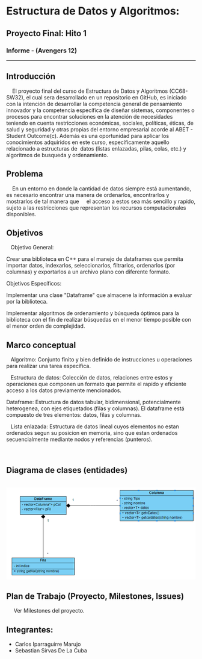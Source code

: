 

Estructura de Datos y Algoritmos: 
=================================
Proyecto Final: Hito 1
-----------------------
### Informe - (Avengers 12)
----------------------------------------------

## Introducción
    El proyecto final del curso de Estructura de Datos y Algoritmos (CC68-SW32), el cual sera desarrollado en un repositorio en GitHub,
    es iniciado con la intención de desarrollar la competencia general de pensamiento innovador y la competencia específica de 
    diseñar sistemas, componentes o procesos     para encontrar soluciones en la atención de necesidades teniendo en cuenta 
    restricciones económicas, sociales, políticas, éticas, de     salud y seguridad y otras propias del entorno empresarial acorde al 
    ABET - Student Outcome(c). Además es una oportunidad para aplicar los conocimientos adquiridos en este curso, específicamente 
    aquello relacionado a estructuras de  datos (listas enlazadas, pilas, colas, etc.) y algoritmos de busqueda y ordenamiento. 
      
      
##	Problema
    En un entorno en donde la cantidad de datos siempre está aumentando, es necesario encontrar una manera de ordenarlos, 
    encontrarlos y mostrarlos de tal manera que 
    el acceso a estos sea más sencillo y rapido, sujeto a las restricciones que representan los recursos computacionales disponibles. 
      
      
##	Objetivos

   Objetivo General:
    
   Crear una biblioteca en C++ para el manejo de dataframes que permita importar datos, indexarlos,
   seleccionarlos, filtrarlos, ordenarlos (por columnas) y exportarlos a un archivo plano con
   diferente formato.
    
   Objetivos Específicos:
    
   Implementar una clase "Dataframe" que almacene la información a evaluar por la biblioteca.
   
   Implementar algoritmos de ordenamiento y búsqueda óptimos para la biblioteca con el fin de realizar
   búsquedas en el menor tiempo posible con el menor orden de complejidad.
    
      
##	Marco conceptual  

   Algoritmo: Conjunto finito y bien definido de instrucciones u operaciones para realizar una tarea específica.  
    
   Estructura de datos: Colección de datos, relaciones entre estos y operaciones que componen un formato que permite
   el rapido y eficiente acceso a los datos previamente mencionados.   
    
   Dataframe: Estructura de datos tabular, bidimensional, potencialmente heterogenea, con ejes etiquetados (filas y columnas). 
   El dataframe está compuesto de tres elementos: datos, filas y columnas. 
    
   Lista enlazada: Estructura de datos lineal cuyos elementos no estan ordenados segun su posicion en memoria, 
   sino que estan ordenados secuencialmente mediante nodos y referencias (punteros).  
    
    
##	Diagrama de clases (entidades)
      ![alt text][logo]

[logo]: https://github.com/Sirvas/Trabajo_Final_Algoritmos_Avengers12/blob/master/Diagrama%20de%20Clase.PNG "Diagrama de Clases"
      
##	Plan de Trabajo (Proyecto, Milestones, Issues)
      Ver Milestones del proyecto. 
    
## Integrantes:
* Carlos Iparraguirre Marujo
* Sebastian Sirvas De La Cuba

